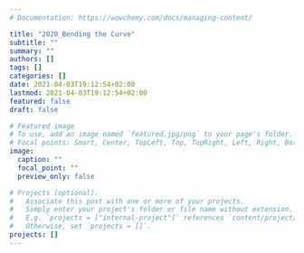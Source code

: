 ```yaml
---
# Documentation: https://wowchemy.com/docs/managing-content/

title: "2020_Bending the Curve"
subtitle: ""
summary: ""
authors: []
tags: []
categories: []
date: 2021-04-03T19:12:54+02:00
lastmod: 2021-04-03T19:12:54+02:00
featured: false
draft: false

# Featured image
# To use, add an image named `featured.jpg/png` to your page's folder.
# Focal points: Smart, Center, TopLeft, Top, TopRight, Left, Right, BottomLeft, Bottom, BottomRight.
image:
  caption: ""
  focal_point: ""
  preview_only: false

# Projects (optional).
#   Associate this post with one or more of your projects.
#   Simply enter your project's folder or file name without extension.
#   E.g. `projects = ["internal-project"]` references `content/project/deep-learning/index.md`.
#   Otherwise, set `projects = []`.
projects: []
---
```

